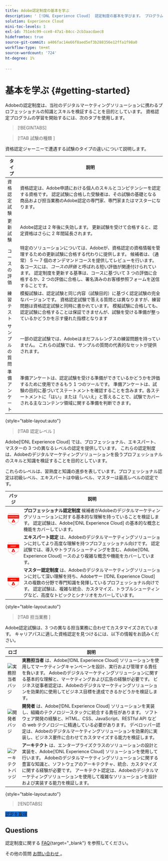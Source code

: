 ```yaml
---
title: Adobe認定制度の基本を学ぶ
description: ' [!DNL Experience Cloud]  認定制度の基本を学びます。 プログラムとこの web サイトについて説明します。'
solution: Experience Cloud
mini-toc-levels: 1
exl-id: 751e4c99-cce8-47a1-84cc-2cb3aacdaec8
hidefromtoc: true
source-git-commit: a406fac14e66f8aed5ef3b288356e12ffa1f98a0
workflow-type: tm+mt
source-wordcount: '724'
ht-degree: 1%

---
```


# 基本を学ぶ {#getting-started}

Adobeの認定制度は、当社のデジタルマーケティングソリューションに携わるプロフェッショナルの知識とスキルを検証することを目的としています。 資格認定プログラムの学習を開始するには、次のタブを使用します。

>[!BEGINTABS]

>[!TAB  試験の種類 ]

資格認定ジャーニーで遭遇する試験のタイプの違いについて説明します。

| タイプ | 説明 |
| ------- | ------- |
| 資格認定試験 | 資格認定は、Adobe申請における個人のスキルとコンピテンシーを認定する資格です。 認定試験に合格した受験者は、その試験の基礎となる商品および担当業務のAdobe認定の専門家、専門家またはマスターになります。 |
| 更新試験 | Adobe認定は 2 年後に失効します。 更新試験を受けて合格すると、認定資格はさらに 2 年間延長されます。 |
| コースの評価 | 特定のソリューションについては、Adobeが、資格認定の資格情報を管理するための更新試験に合格する代わりに提供します。 候補者は、（通常） 5 ～ 7 個のオンデマンドコースを提供してレビューを行います。 各コースには、_コースの評価_ と呼ばれる短い評価が関連付けられています。 認定制度を更新する基準は、コースに基づいて 3 つの評価に合格するか、2 つの評価に合格し、署名済みのお客様参照フォームを送信することです。 |
| 練習テスト | 模擬試験は、認定試験と同じ内容（試験目的）に基づく認定試験の完全なバージョンです。 資格認定試験で答える質問とは異なりますが、練習問題は資格認定試験と同時に書かれています。 模擬試験に合格しても、認定試験に合格することは保証できませんが、試験を受ける準備が整っているかどうかを示す優れた指標となります |
| サンプルの質問 | 一部の認定試験では、Adobeはまだフルレングスの練習問題を持っていません。 これらの試験では、サンプルの質問の代表的なセットが提供されます。 |
| 準備アンケート | 準備アンケートは、認定試験を受ける準備ができているかどうかを評価するために使用できるもう 1 つのツールです。 準備アンケートは、試験の目的に基づいてステートメントを確認することを含みます。各ステートメントに「はい」または「いいえ」と答えることで、試験でカバーされる主なコンテンツ領域に関する準備を判断できます。 |

{style="table-layout:auto"}

>[!TAB  認定レベル ]

Adobe[!DNL Experience Cloud] では、プロフェッショナル、エキスパート、マスターの 3 つの異なるレベルの認定を提供しています。 これらの認定制度は、Adobeのデジタルマーケティングソリューションを扱うプロフェッショナルのスキルと知識を検証することを目的としています。

これらのレベルは、習熟度と知識の進歩を表しています。プロフェッショナル認定は初級レベル、エキスパートは中級レベル、マスターは最高レベルの認定です。

| バッジ | 説明 |
| ------- | ------- |
| ![Professional バッジ ](/help/certifications/assets/professional-badge-Xsmall.png) | **プロフェッショナル認定制度** 候補者がAdobeのデジタルマーケティングソリューションに対する基本的な理解を持っていることを検証します。 認定試験は、Adobe[!DNL Experience Cloud] の基本的な概念と機能をカバーしています。 |
| ![ エキスパートバッジ ](/help/certifications/assets/expert-badge-Xsmall.png) | **エキスパート認定** は、Adobeのデジタルマーケティングソリューションに対してより高度な理解を持つプロフェッショナル向けです。 認定試験では、導入やトラブルシューティングを含む、Adobe[!DNL Experience Cloud] ースのより複雑な概念や機能をカバーしています。 |
| ![マスターバッジ ](/help/certifications/assets/master-badge-Xsmall.png) | **マスター認定制度** は、Adobeのデジタルマーケティングソリューションに対して深い理解を持ち、Adobeサー [!DNL Experience Cloud] スの複数の分野で専門知識を発揮しているプロフェッショナル向けです。 認定試験は、複雑な統合、カスタマイズ、トラブルシューティングなど、高度なトピックとシナリオをカバーしています。 |

{style="table-layout:auto"}

>[!TAB  担当業務 ]

Adobe認定試験は、3 つの異なる担当業務に合わせてカスタマイズされています。 キャリアパスに適した資格認定を見つけるには、以下の情報をお読みください。

| ロゴ | 説明 |
| ------- | ------- |
| ![ 実務担当者バッジ ](/help/certifications/assets/business_practitioner_blk_small.png) | **実務担当者** は、Adobe[!DNL Experience Cloud] ソリューションを使用してマーケティングキャンペーンを設計、実行および管理する責任を負います。 Adobeのデジタルマーケティングソリューションに関する基本的な理解と、マーケティングおよび広告の経験が必要です。 ビジネス従事者認定は、Adobeのデジタルマーケティングソリューションを効果的に使用してビジネス目標を達成できるかどうかを検証します。 |
| ![ 開発者バッジ ](/help/certifications/assets/developer_blk_small.png) | **開発者** は、Adobe[!DNL Experience Cloud] ソリューションを実装し、組織のテクノロジースタックに統合する責任があります。 ソフトウェア開発の経験と、HTML、CSS、JavaScript、RESTful API などの web テクノロジーに精通している必要があります。 デベロッパー認定は、Adobeのデジタルマーケティングソリューションを効果的に実装し、ビジネス要件に合わせてカスタマイズする能力を検証します。 |
| ![ アーキテクトバッジ ](/help/certifications/assets/architect_blk_small.png) | **アーキテクト** は、エンタープライズクラスのソリューションの設計と実装を、Adobe[!DNL Experience Cloud] ソリューションを使用して行います。 Adobeのデジタルマーケティングソリューションに関する豊富な知識と、ソフトウェアのアーキテクチャ、統合、カスタマイズに関する経験が必要です。 アーキテクト認定は、Adobeのデジタルマーケティングソリューションを使用して複雑なソリューションを設計および実装する能力を検証します。 |

{style="table-layout:auto"}

<!--

>[!TAB Certification journey]

The Certification Journey Guide is a comprehensive tool designed to provide you with all the information you need to prepare for a certification exam. The guide is divided into three main sections: Get Ready, Get Prepped, and Get Certified.

| Sections | Description |
| ------- | ------- |
|**Get Ready** | Intended to give an overview of the exam, including information about the intended audience, exam details, readiness self-assessment, exam objectives, and scope. This section helps you understand the exam and what you can expect when taking it. The readiness self-assessment is particularly helpful, as it allows you to determine your current level of knowledge and identify areas where you may need to focus your study efforts. |
| **Get Prepped** | Is where you can find training and resources to help you prepare for the exam. This section includes information about and links to study materials and training courses. |
| **Get Certified** | Offers valuable information on how to register for the certification exam, including details about the registration process and available payment methods. In addition, this section also provides a clear overview of the exam process. Look to this section for helpful resources, such as a link to the Adobe Certification Prep Portal for exams that offer practice tests, as well as links to register for certification exams. |

{style="table-layout:auto"}

-->

>[!ENDTABS]

<a href="https://experienceleague.adobe.com/docs/certification/certification/how-to-get-certified.html" target="_blank" class="spectrum-Button spectrum-Button--fill spectrum-Button--accent spectrum-Button--sizeM is-margin-bottom-big-big at-element-click-tracking" style="background-color:#1473E6">

<span class="spectrum-Button-label has-no-wrap">
   認定を取得
</span>
</a>

## Questions

認定制度に関する [FAQ](https://experienceleague.adobe.com/docs/certification/certification/faq.html){target="_blank"} を参照してください。

その他の質問 [ お問い合わせ ](mailto:certif@adobe.com)。
